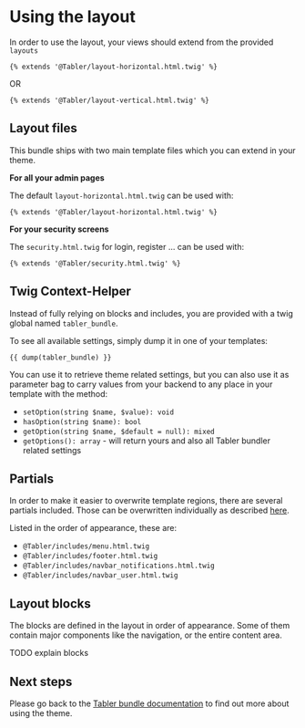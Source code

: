 # Using the layout

In order to use the layout, your views should extend from the provided `layouts`

```twig
{% extends '@Tabler/layout-horizontal.html.twig' %}
```

OR

```twig
{% extends '@Tabler/layout-vertical.html.twig' %}
```

## Layout files

This bundle ships with two main template files which you can extend in your theme.

**For all your admin pages**

The default `layout-horizontal.html.twig` can be used with:   
```
{% extends '@Tabler/layout-horizontal.html.twig' %}
```

**For your security screens**

The `security.html.twig` for login, register ... can be used with:   
```
{% extends '@Tabler/security.html.twig' %}
```

## Twig Context-Helper

Instead of fully relying on blocks and includes, you are provided with a twig global named `tabler_bundle`.

To see all available settings, simply dump it in one of your templates:

```twig
{{ dump(tabler_bundle) }}
```

You can use it to retrieve theme related settings, but you can also use it as parameter bag
to carry values from your backend to any place in your template with the method:

- `setOption(string $name, $value): void`
- `hasOption(string $name): bool`
- `getOption(string $name, $default = null): mixed`
- `getOptions(): array` - will return yours and also all Tabler bundler related settings


## Partials

In order to make it easier to overwrite template regions, there are several partials included.
Those can be overwritten individually as described [here](http://symfony.com/doc/current/templating/overriding.html). 

Listed in the order of appearance, these are:

- `@Tabler/includes/menu.html.twig`
- `@Tabler/includes/footer.html.twig`
- `@Tabler/includes/navbar_notifications.html.twig`
- `@Tabler/includes/navbar_user.html.twig`

## Layout blocks

The blocks are defined in the layout in order of appearance. 
Some of them contain major components like the navigation, or the entire content area. 

TODO explain blocks

## Next steps

Please go back to the [Tabler bundle documentation](index.md) to find out more about using the theme.
